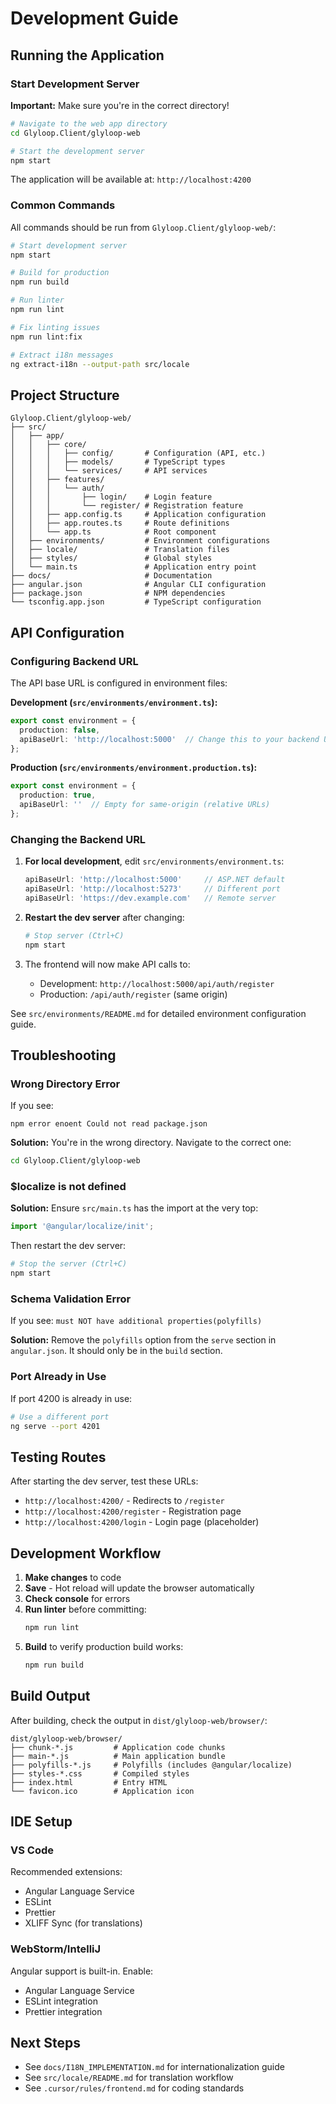 # Development Guide

## Running the Application

### Start Development Server

**Important:** Make sure you're in the correct directory!

```bash
# Navigate to the web app directory
cd Glyloop.Client/glyloop-web

# Start the development server
npm start
```

The application will be available at: `http://localhost:4200`

### Common Commands

All commands should be run from `Glyloop.Client/glyloop-web/`:

```bash
# Start development server
npm start

# Build for production
npm run build

# Run linter
npm run lint

# Fix linting issues
npm run lint:fix

# Extract i18n messages
ng extract-i18n --output-path src/locale
```

## Project Structure

```
Glyloop.Client/glyloop-web/
├── src/
│   ├── app/
│   │   ├── core/
│   │   │   ├── config/       # Configuration (API, etc.)
│   │   │   ├── models/       # TypeScript types
│   │   │   └── services/     # API services
│   │   ├── features/
│   │   │   └── auth/
│   │   │       ├── login/    # Login feature
│   │   │       └── register/ # Registration feature
│   │   ├── app.config.ts     # Application configuration
│   │   ├── app.routes.ts     # Route definitions
│   │   └── app.ts            # Root component
│   ├── environments/         # Environment configurations
│   ├── locale/               # Translation files
│   ├── styles/               # Global styles
│   └── main.ts               # Application entry point
├── docs/                     # Documentation
├── angular.json              # Angular CLI configuration
├── package.json              # NPM dependencies
└── tsconfig.app.json         # TypeScript configuration
```

## API Configuration

### Configuring Backend URL

The API base URL is configured in environment files:

**Development (`src/environments/environment.ts`):**
```typescript
export const environment = {
  production: false,
  apiBaseUrl: 'http://localhost:5000'  // Change this to your backend URL
};
```

**Production (`src/environments/environment.production.ts`):**
```typescript
export const environment = {
  production: true,
  apiBaseUrl: ''  // Empty for same-origin (relative URLs)
};
```

### Changing the Backend URL

1. **For local development**, edit `src/environments/environment.ts`:
   ```typescript
   apiBaseUrl: 'http://localhost:5000'     // ASP.NET default
   apiBaseUrl: 'http://localhost:5273'     // Different port
   apiBaseUrl: 'https://dev.example.com'   // Remote server
   ```

2. **Restart the dev server** after changing:
   ```bash
   # Stop server (Ctrl+C)
   npm start
   ```

3. The frontend will now make API calls to:
   - Development: `http://localhost:5000/api/auth/register`
   - Production: `/api/auth/register` (same origin)

See `src/environments/README.md` for detailed environment configuration guide.

## Troubleshooting

### Wrong Directory Error

If you see:
```
npm error enoent Could not read package.json
```

**Solution:** You're in the wrong directory. Navigate to the correct one:
```bash
cd Glyloop.Client/glyloop-web
```

### $localize is not defined

**Solution:** Ensure `src/main.ts` has the import at the very top:
```typescript
import '@angular/localize/init';
```

Then restart the dev server:
```bash
# Stop the server (Ctrl+C)
npm start
```

### Schema Validation Error

If you see: `must NOT have additional properties(polyfills)`

**Solution:** Remove the `polyfills` option from the `serve` section in `angular.json`. It should only be in the `build` section.

### Port Already in Use

If port 4200 is already in use:
```bash
# Use a different port
ng serve --port 4201
```

## Testing Routes

After starting the dev server, test these URLs:

- `http://localhost:4200/` - Redirects to `/register`
- `http://localhost:4200/register` - Registration page
- `http://localhost:4200/login` - Login page (placeholder)

## Development Workflow

1. **Make changes** to code
2. **Save** - Hot reload will update the browser automatically
3. **Check console** for errors
4. **Run linter** before committing:
   ```bash
   npm run lint
   ```
5. **Build** to verify production build works:
   ```bash
   npm run build
   ```

## Build Output

After building, check the output in `dist/glyloop-web/browser/`:

```
dist/glyloop-web/browser/
├── chunk-*.js         # Application code chunks
├── main-*.js          # Main application bundle
├── polyfills-*.js     # Polyfills (includes @angular/localize)
├── styles-*.css       # Compiled styles
├── index.html         # Entry HTML
└── favicon.ico        # Application icon
```

## IDE Setup

### VS Code

Recommended extensions:
- Angular Language Service
- ESLint
- Prettier
- XLIFF Sync (for translations)

### WebStorm/IntelliJ

Angular support is built-in. Enable:
- Angular Language Service
- ESLint integration
- Prettier integration

## Next Steps

- See `docs/I18N_IMPLEMENTATION.md` for internationalization guide
- See `src/locale/README.md` for translation workflow
- See `.cursor/rules/frontend.md` for coding standards

